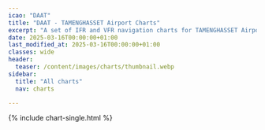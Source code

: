 ```yaml
---
icao: "DAAT" 
title: "DAAT - TAMENGHASSET Airport Charts"
excerpt: "A set of IFR and VFR navigation charts for TAMENGHASSET Airport"
date: 2025-03-16T00:00:00+01:00
last_modified_at: 2025-03-16T00:00:00+01:00
classes: wide
header:
  teaser: /content/images/charts/thumbnail.webp
sidebar:
  title: "All charts"
  nav: charts

---
```


{% include chart-single.html %}